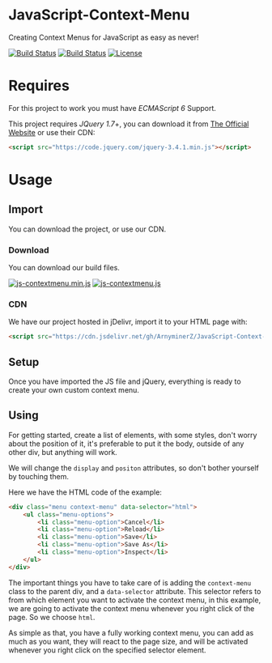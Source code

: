 # JavaScript-Context-Menu
Creating Context Menus for JavaScript as easy as never!

[![Build Status](https://img.shields.io/github/forks/ArnyminerZ/JavaScript-Translator.svg?style=flat-square)](https://github.com/ArnyminerZ/JavaScript-Translator)
[![Build Status](https://img.shields.io/github/stars/ArnyminerZ/JavaScript-Translator.svg?style=flat-square)](https://github.com/ArnyminerZ/JavaScript-Translator)
[![License](https://img.shields.io/github/license/ArnyminerZ/JavaScript-Translator.svg?style=flat-square)](https://github.com/ArnyminerZ/JavaScript-Translator)

# Requires
For this project to work you must have *ECMAScript 6* Support.

This project requires *JQuery 1.7*+, you can download it from [The Official Website](https://jquery.com/) or use their CDN:
```html
<script src="https://code.jquery.com/jquery-3.4.1.min.js"></script>
```

# Usage
## Import
You can download the project, or use our CDN.
### Download
You can download our build files.

[![js-contextmenu.min.js](https://img.shields.io/static/v1.svg?label=1.2.0&message=js-contextmenu.min.js&color=success&style=flat-square)](https://cdn.jsdelivr.net/gh/ArnyminerZ/JavaScript-Context-Menu@1.0.0/dist/js-contextmenu.min.js)
[![js-contextmenu.js](https://img.shields.io/static/v1.svg?label=1.2.0&message=js-contextmenu.js&color=success&style=flat-square)](https://cdn.jsdelivr.net/gh/ArnyminerZ/JavaScript-Context-Menu@1.0.0/dist/js-contextmenu.js)
### CDN
We have our project hosted in jDelivr, import it to your HTML page with:
```HTML
<script src="https://cdn.jsdelivr.net/gh/ArnyminerZ/JavaScript-Context-Menu@1.0.0/dist/js-contextmenu.min.js"></script>
```
## Setup
Once you have imported the JS file and jQuery, everything is ready to create your own custom context menu.

## Using
For getting started, create a list of elements, with some styles, don't worry about the position of it, it's preferable 
to put it the body, outside of any other div, but anything will work.

We will change the `display` and `positon` attributes, so don't bother yourself by touching them.

Here we have the HTML code of the example:
```html
<div class="menu context-menu" data-selector="html">
    <ul class="menu-options">
        <li class="menu-option">Cancel</li>
        <li class="menu-option">Reload</li>
        <li class="menu-option">Save</li>
        <li class="menu-option">Save As</li>
        <li class="menu-option">Inspect</li>
    </ul>
</div>
```
The important things you have to take care of is adding the `context-menu` class to the parent div, and a `data-selector`
attribute. This selector refers to from which element you want to activate the context menu, in this example, we are going
to activate the context menu whenever you right click of the page. So we choose `html`.

As simple as that, you have a fully working context menu, you can add as much as you want, they will react to the page
size, and will be activated whenever you right click on the specified selector element.